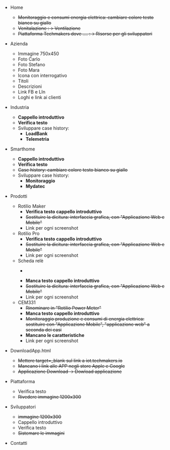 - Home
	- ~~Monitoraggio e consumi energia elettrica: cambiare colore testo bianco su giallo~~
	- ~~Venitalazione :-> Ventilazione~~
	- ~~Piattaforma Techmakers dove .... :-> Risorse per gli sviluppatori~~

- Azienda
	- Immagine 750x450
	- Foto Carlo
	- Foto Stefano
	- Foto Mara
	- Icona con interrogativo
	- Titoli
	- Descrizioni
	- Link FB e LIn
	- Loghi e link ai clienti

- Industria
	- **Cappello introduttivo**
	- **Verifica testo**
	- Sviluppare case history: 
		- **LoadBank** 
		- **Telemetria**

- Smarthome
	- **Cappello introduttivo**
	- **Verifica testo**
	- ~~Case history: cambiare colore testo bianco su giallo~~
	- Sviluppare case history: 
		- **Monitoraggio**
		- **Mydatec**

- Prodotti
	- Rotilio Maker
		- **Verifica testo cappello introduttivo**
		- ~~Sostituire la dicitura: interfaccia grafica, con "Applicazione Web e Mobile"~~
		- Link per ogni screenshot
	- Rotilio Pro
		- **Verifica testo cappello introduttivo**
		- ~~Sostituire la dicitura: interfaccia grafica, con "Applicazione Web e Mobile"~~
		- Link per ogni screenshot
	- Scheda relè
		- ~~~Rinominare il file HTML in RS485RelaysArray.html~~
		- **Manca testo cappello introduttivo**
		- ~~Sostituire la dicitura: interfaccia grafica, con "Applicazione Web e Mobile"~~
		- Link per ogni screenshot
	- CEM331
		- ~~Rinominare in "Rotilio Power Meter"~~
		- **Manca testo cappello introduttivo**
		- ~~Monitoraggio produzione e consumi di energia elettrica: sostituire con "Applicazione Mobile", "applicazione web" a seconda dei casi~~
		- **Mancano le caratteristiche**
		- Link per ogni screenshot

- DownloadApp.html
	- ~~Mettere target=_blank sul link a iot.techmakers.io~~
	- ~~Mancano i link alle APP negli store Apple e Google~~
	- ~~Applicazione Download -> Dowload applicazione~~

- Piattaforma
	- Verifica testo
	- ~~Rivedere immagine 1200x300~~

- Sviluppatori
	- ~~immagine 1200x300~~
	- Cappello introduttivo
	- Verifica testo
	- ~~Sistemare le immagini~~

- Contatti
